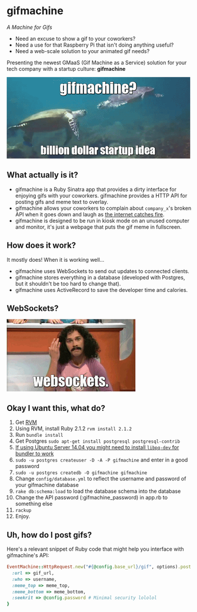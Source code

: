 gifmachine
==========
*A Machine for Gifs*

- Need an excuse to show a gif to your coworkers? 
- Need a use for that Raspberry Pi that isn't doing anything useful?
- Need a web-scale solution to your animated gif needs?

Presenting the newest GMaaS (Gif Machine as a Service) solution for your tech company with a startup culture: **gifmachine**

![billion dollar startup idea](info/gifmachine-1.gif)

What actually is it?
--------------------
- gifmachine is a Ruby Sinatra app that provides a dirty interface for enjoying gifs with your coworkers. gifmachine provides a HTTP API for posting gifs and meme text to overlay.
- gifmachine allows your coworkers to complain about `company_x`'s broken API when it goes down and laugh as [the internet catches fire](http://istheinternetonfire.com/).
- gifmachine is designed to be run in kiosk mode on an unused computer and monitor, it's just a webpage that puts the gif meme in fullscreen.

How does it work?
-----------------
It mostly does! When it is working well...
- gifmachine uses WebSockets to send out updates to connected clients.
- gifmachine stores everything in a database (developed with Postgres, but it shouldn't be too hard to change that).
- gifmachine uses ActiveRecord to save the developer time and calories.

WebSockets?
-----------
![websockets are magic](info/gifmachine-2.gif)

Okay I want this, what do?
----------
1. Get [RVM](http://rvm.io/rvm/install)
2. Using RVM, install Ruby 2.1.2 `rvm install 2.1.2`
3. Run `bundle install`
4. Get Postgres `sudo apt-get install postgresql postgresql-contrib`
5. [If using Ubuntu Server 14.04 you might need to install `libpq-dev` for bundler to work](http://stackoverflow.com/a/6040822/831768)
6. `sudo -u postgres createuser -D -A -P gifmachine` and enter in a good password
7. `sudo -u postgres createdb -O gifmachine gifmachine` 
8. Change `config/database.yml` to reflect the username and password of your gifmachine database
9. `rake db:schema:load` to load the database schema into the database
10. Change the API password (:gifmachine_password) in app.rb to something else
11. `rackup`
12. Enjoy.


Uh, how do I post gifs?
-----------------------
Here's a relevant snippet of Ruby code that might help you interface with gifmachine's API:

```ruby
EventMachine::HttpRequest.new("#{@config.base_url}/gif", options).post :body => {
  :url => gif_url,
  :who => username,
  :meme_top => meme_top,
  :meme_bottom => meme_bottom,
  :seekrit => @config.password # Minimal security lololol
}
```